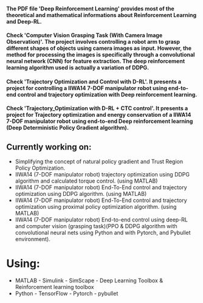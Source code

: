 #### The PDF file 'Deep Reinforcement Learning' provides most of the theoretical and mathematical informations about Reinforcement Learning and Deep-RL.
#### Check 'Computer Vision Grasping Task (With Camera Image Observation)'. The project involves controlling a robot arm to grasp different shapes of objects using camera images as input. However, the method for processing the images is specifically through a convolutional neural network (CNN) for feature extraction. The deep reinforcement learning algorithm used is actually a variation of DDPG.
#### Check 'Trajectory Optimization and Control with D-RL'. It presents a project for controlling a IIWA14 7-DOF manipulator robot using end-to-end control and trajectory optimization with Deep reinforcement learning.
#### Check 'Trajectory_Optimization with D-RL + CTC control'. It presents a project for Trajectory optimization and energy conservation of a IIWA14 7-DOF manipulator robot using end-to-end Deep reinforcement learning (Deep Deterministic Policy Gradient algorithm).

## Currently working on: 
 - Simplifying the concept of natural policy gradient and Trust Region Policy Optimization.
 - IIWA14 (7-DOF manipulator robot) trajectory optimization using DDPG algorithm and calculated torque control. (using MATLAB)
 - IIWA14 (7-DOF manipulator robot) End-To-End control and trajectory optimization using DDPG algorithm. (using MATLAB)
 - IIWA14 (7-DOF manipulator robot) End-To-End control and trajectory optimization using proximal policy optimization algorithm. (using MATLAB) 
 - IIWA14 (7-DOF manipulator robot) End-to-end control using deep-RL and computer vision (grasping task)(PPO & DDPG algorithm with convolutional neural nets using Python and with Pytorch, and Pybullet environment).
 # Using:
 - MATLAB - Simulink - SimScape - Deep Learning Toolbox & Reinforcement learning toolbox
 - Python - TensorFlow - Pytorch - pybullet
